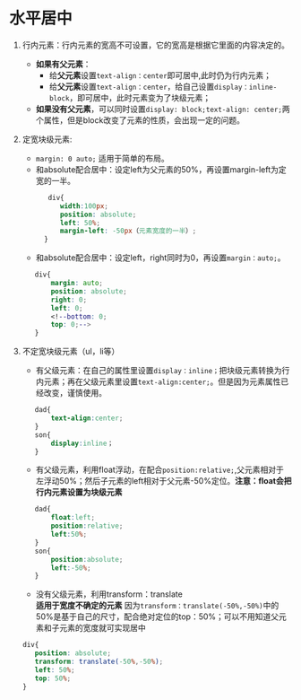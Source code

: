 # 水平居中

1. 行内元素：行内元素的宽高不可设置，它的宽高是根据它里面的内容决定的。
    * **如果有父元素**： 
        * 给**父元素**设置`text-align：center`即可居中,此时仍为行内元素；
        * 给**父元素**设置`text-align：center`，给自己设置`display：inline-block`，即可居中，此时元素变为了块级元素；
    * **如果没有父元素**，可以同时设置`display: block;text-align: center;`两个属性，但是block改变了元素的性质，会出现一定的问题。   

2. 定宽块级元素:  
    * `margin: 0 auto;` 适用于简单的布局。
    * 和absolute配合居中：设定left为父元素的50%，再设置margin-left为定宽的一半。 
      ```css
         div{
            width:100px;
            position: absolute;
            left: 50%;
            margin-left: -50px（元素宽度的一半）;
        }
      ```  
    * 和absolute配合居中：设定left，right同时为0，再设置`margin：auto;`。  
     ```css
        div{
            margin: auto;  
            position: absolute;  
            right: 0;
            left: 0; 
            <!--bottom: 0; 
            top: 0;-->
        } 
     ```  
3. 不定宽块级元素（ul，li等）  
    * 有父级元素：在自己的属性里设置`display：inline；`把块级元素转换为行内元素；再在父级元素里设置`text-align:center;`。但是因为元素属性已经改变，谨慎使用。
     ```css
        dad{
            text-align:center;
        }
        son{
            display:inline；
        }
    ```  

    * 有父级元素，利用float浮动，在配合`position:relative;`,父元素相对于左浮动50%；然后子元素的left相对于父元素-50%定位。**注意：float会把行内元素设置为块级元素**    

     ```css
        dad{
            float:left;
            position:relative;
            left:50%;
        }
        son{
            position:absolute;
            left:-50%;
        }
    ```  


    * 没有父级元素，利用transform：translate  
    **适用于宽度不确定的元素**
    因为`transform：translate(-50%,-50%)`中的50%是基于自己的尺寸，配合绝对定位的top：50%；可以不用知道父元素和子元素的宽度就可实现居中  
     
     ```css
     div{
        position: absolute;
        transform: translate(-50%,-50%);
        left: 50%;
        top: 50%;
     }
    ```


